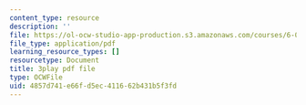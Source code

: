 ```yaml
---
content_type: resource
description: ''
file: https://ol-ocw-studio-app-production.s3.amazonaws.com/courses/6-0001-introduction-to-computer-science-and-programming-in-python-fall-2016/4857d741e66fd5ec411662b431b5f3fd_QaOHeMnpnmU.pdf
file_type: application/pdf
learning_resource_types: []
resourcetype: Document
title: 3play pdf file
type: OCWFile
uid: 4857d741-e66f-d5ec-4116-62b431b5f3fd
---
```

